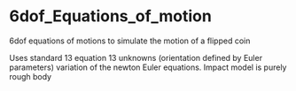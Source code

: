 # 6dof_Equations_of_motion
6dof equations of motions to simulate the motion of a flipped coin


Uses standard 13 equation 13 unknowns (orientation defined by Euler parameters) variation of the newton Euler equations. Impact model is purely rough body

